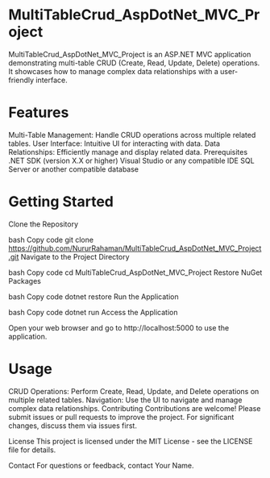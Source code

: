 # MultiTableCrud_AspDotNet_MVC_Project

MultiTableCrud_AspDotNet_MVC_Project is an ASP.NET MVC application demonstrating multi-table CRUD (Create, Read, Update, Delete) operations. It showcases how to manage complex data relationships with a user-friendly interface.

# Features
Multi-Table Management: Handle CRUD operations across multiple related tables.
User Interface: Intuitive UI for interacting with data.
Data Relationships: Efficiently manage and display related data.
Prerequisites
.NET SDK (version X.X or higher)
Visual Studio or any compatible IDE
SQL Server or another compatible database
# Getting Started
Clone the Repository

bash
Copy code
git clone https://github.com/NururRahaman/MultiTableCrud_AspDotNet_MVC_Project.git
Navigate to the Project Directory

bash
Copy code
cd MultiTableCrud_AspDotNet_MVC_Project
Restore NuGet Packages

bash
Copy code
dotnet restore
Run the Application

bash
Copy code
dotnet run
Access the Application

Open your web browser and go to http://localhost:5000 to use the application.

# Usage
CRUD Operations: Perform Create, Read, Update, and Delete operations on multiple related tables.
Navigation: Use the UI to navigate and manage complex data relationships.
Contributing
Contributions are welcome! Please submit issues or pull requests to improve the project. For significant changes, discuss them via issues first.

License
This project is licensed under the MIT License - see the LICENSE file for details.

Contact
For questions or feedback, contact Your Name.
